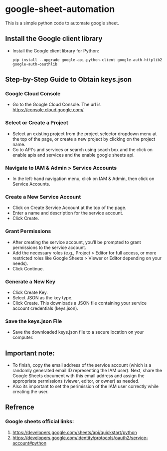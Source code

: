 # google-sheet-automation
This is a simple python code to automate google sheet.

## Install the Google client library
* Install the Google client library for Python:

      pip install --upgrade google-api-python-client google-auth-httplib2 google-auth-oauthlib

## Step-by-Step Guide to Obtain keys.json
### Google Cloud Console
* Go to the Google Cloud Console. The url is https://console.cloud.google.com/

### Select or Create a Project
* Select an existing project from the project selector dropdown menu at the top of the page, or create a new project by clicking on the project name.
* Go to API's and services or search using seach box and the click on enable apis and services and the enable google sheets api.

### Navigate to IAM & Admin > Service Accounts
* In the left-hand navigation menu, click on IAM & Admin, then click on Service Accounts.

### Create a New Service Account
* Click on Create Service Account at the top of the page.
* Enter a name and description for the service account.
* Click Create.

### Grant Permissions
* After creating the service account, you’ll be prompted to grant permissions to the service account.
* Add the necessary roles (e.g., Project > Editor for full access, or more restricted roles like Google Sheets > Viewer or Editor depending on your needs).
* Click Continue.

### Generate a New Key
* Click Create Key.
* Select JSON as the key type.
* Click Create. This downloads a JSON file containing your service account credentials (keys.json).

### Save the keys.json File
* Save the downloaded keys.json file to a secure location on your computer.


## Important note:
* To finish, copy the email address of the service account (which is a randomly generated email ID representing the IAM user). Next, share the Google Sheets document with this email address and assign the appropriate permissions (viewer, editor, or owner) as needed.
* Also its important to set the perimission of the IAM user correctly while creating the user.

## Refrence
### Google sheets official links:
1. https://developers.google.com/sheets/api/quickstart/python
2. https://developers.google.com/identity/protocols/oauth2/service-account#python
